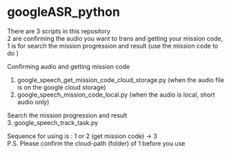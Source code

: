 # googleASR_python
There are 3 scripts in this repository <br>
2 are confirming the audio you want to trans and getting your mission code, <br>
1 is for search the mission progression and result (use the mission code to do ) <br>

Confirming audio and getting mission code <br>
1. google_speech_get_mission_code_cloud_storage.py (when the audio file is on the google cloud storage) <br>
2. google_speech_mission_code_local.py (when the audio is local, short audio only) <br>

Search the mission progression and result <br>
3. google_speech_track_task.py <br>

Sequence for using is : 1 or 2 (get mission code) -> 3 <br>
P.S. Please confirm the cloud-path (folder) of 1 before you use <br>
